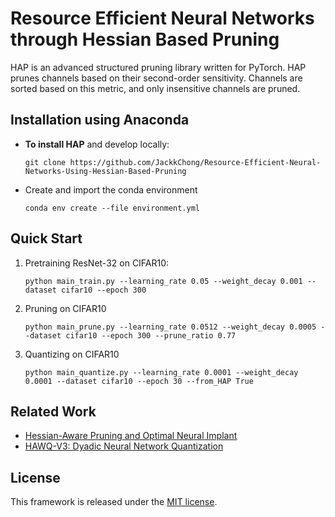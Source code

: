 # Resource Efficient Neural Networks through Hessian Based Pruning

HAP is an advanced structured pruning library written for PyTorch. HAP prunes channels based on their second-order sensitivity. Channels are sorted based on this metric, and only insensitive channels are pruned.


## Installation using Anaconda

- **To install HAP** and develop locally:

   ```
   git clone https://github.com/JackkChong/Resource-Efficient-Neural-Networks-Using-Hessian-Based-Pruning
   ```

- Create and import the conda environment
   ```
   conda env create --file environment.yml
   ```

## Quick Start

1. Pretraining ResNet-32 on CIFAR10:

   ```
   python main_train.py --learning_rate 0.05 --weight_decay 0.001 --dataset cifar10 --epoch 300
   ```



2. Pruning on CIFAR10

   ```
   python main_prune.py --learning_rate 0.0512 --weight_decay 0.0005 --dataset cifar10 --epoch 300 --prune_ratio 0.77
   ```



3. Quantizing on CIFAR10

   ```
   python main_quantize.py --learning_rate 0.0001 --weight_decay 0.0001 --dataset cifar10 --epoch 30 --from_HAP True
   ```
   
## Related Work

- [Hessian-Aware Pruning and Optimal Neural Implant](https://arxiv.org/abs/2101.08940)
- [HAWQ-V3: Dyadic Neural Network Quantization](https://arxiv.org/abs/2011.10680)



## License

This framework is released under the [MIT license](https://github.com/JackkChong/Resource-Efficient-Neural-Networks-Using-Hessian-Based-Pruning/blob/master/LICENSE.txt).
